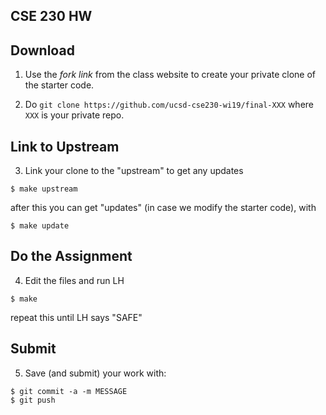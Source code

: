 ## CSE 230 HW 

## Download

1. Use the _fork link_ from the class website to create your private clone of the starter code.

2. Do `git clone https://github.com/ucsd-cse230-wi19/final-XXX` where `XXX` is your private repo.

## Link to Upstream

3. Link your clone to the "upstream" to get any updates

```
$ make upstream
```

after this you can get "updates" (in case we modify the starter code), with

```
$ make update
```

## Do the Assignment 

4. Edit the files and run LH 

```
$ make 
```

repeat this until LH says "SAFE"

## Submit 

5. Save (and submit) your work with:

```
$ git commit -a -m MESSAGE
$ git push
```
